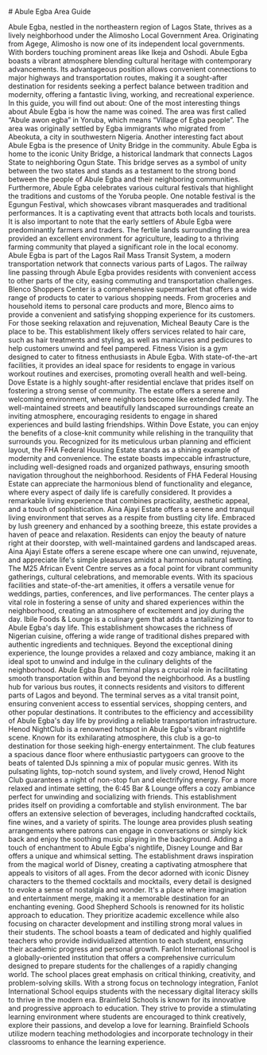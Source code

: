\# Abule Egba Area Guide

Abule Egba, nestled in the northeastern region of Lagos State, thrives as a lively neighborhood under the Alimosho Local Government Area. Originating from Agege, Alimosho is now one of its independent local governments. With borders touching prominent areas like Ikeja and Oshodi. Abule Egba boasts a vibrant atmosphere blending cultural heritage with contemporary advancements. Its advantageous position allows convenient connections to major highways and transportation routes, making it a sought\-after destination for residents seeking a perfect balance between tradition and modernity, offering a fantastic living, working, and recreational experience. In this guide, you will find out about: One of the most interesting things about Abule Egba is how the name was coined. The area was first called “Abule awon egba” in Yoruba, which means “Village of Egba people”. The area was originally settled by Egba immigrants who migrated from Abeokuta, a city in southwestern Nigeria. Another interesting fact about Abule Egba is the presence of Unity Bridge in the community. Abule Egba is home to the iconic Unity Bridge, a historical landmark that connects Lagos State to neighboring Ogun State. This bridge serves as a symbol of unity between the two states and stands as a testament to the strong bond between the people of Abule Egba and their neighboring communities. Furthermore, Abule Egba celebrates various cultural festivals that highlight the traditions and customs of the Yoruba people. One notable festival is the Egungun Festival, which showcases vibrant masquerades and traditional performances. It is a captivating event that attracts both locals and tourists. It is also important to note that the early settlers of Abule Egba were predominantly farmers and traders. The fertile lands surrounding the area provided an excellent environment for agriculture, leading to a thriving farming community that played a significant role in the local economy. Abule Egba is part of the Lagos Rail Mass Transit System, a modern transportation network that connects various parts of Lagos. The railway line passing through Abule Egba provides residents with convenient access to other parts of the city, easing commuting and transportation challenges. Blenco Shoppers Center is a comprehensive supermarket that offers a wide range of products to cater to various shopping needs. From groceries and household items to personal care products and more, Blenco aims to provide a convenient and satisfying shopping experience for its customers. For those seeking relaxation and rejuvenation, Micheal Beauty Care is the place to be. This establishment likely offers services related to hair care, such as hair treatments and styling, as well as manicures and pedicures to help customers unwind and feel pampered. Fitness Vision is a gym designed to cater to fitness enthusiasts in Abule Egba. With state\-of\-the\-art facilities, it provides an ideal space for residents to engage in various workout routines and exercises, promoting overall health and well\-being. Dove Estate is a highly sought\-after residential enclave that prides itself on fostering a strong sense of community. The estate offers a serene and welcoming environment, where neighbors become like extended family. The well\-maintained streets and beautifully landscaped surroundings create an inviting atmosphere, encouraging residents to engage in shared experiences and build lasting friendships. Within Dove Estate, you can enjoy the benefits of a close\-knit community while relishing in the tranquility that surrounds you. Recognized for its meticulous urban planning and efficient layout, the FHA Federal Housing Estate stands as a shining example of modernity and convenience. The estate boasts impeccable infrastructure, including well\-designed roads and organized pathways, ensuring smooth navigation throughout the neighborhood. Residents of FHA Federal Housing Estate can appreciate the harmonious blend of functionality and elegance, where every aspect of daily life is carefully considered. It provides a remarkable living experience that combines practicality, aesthetic appeal, and a touch of sophistication. Aina Ajayi Estate offers a serene and tranquil living environment that serves as a respite from bustling city life. Embraced by lush greenery and enhanced by a soothing breeze, this estate provides a haven of peace and relaxation. Residents can enjoy the beauty of nature right at their doorstep, with well\-maintained gardens and landscaped areas. Aina Ajayi Estate offers a serene escape where one can unwind, rejuvenate, and appreciate life's simple pleasures amidst a harmonious natural setting. The M25 African Event Centre serves as a focal point for vibrant community gatherings, cultural celebrations, and memorable events. With its spacious facilities and state\-of\-the\-art amenities, it offers a versatile venue for weddings, parties, conferences, and live performances. The center plays a vital role in fostering a sense of unity and shared experiences within the neighborhood, creating an atmosphere of excitement and joy during the day. Ibile Foods \& Lounge is a culinary gem that adds a tantalizing flavor to Abule Egba's day life. This establishment showcases the richness of Nigerian cuisine, offering a wide range of traditional dishes prepared with authentic ingredients and techniques. Beyond the exceptional dining experience, the lounge provides a relaxed and cozy ambiance, making it an ideal spot to unwind and indulge in the culinary delights of the neighborhood. Abule Egba Bus Terminal plays a crucial role in facilitating smooth transportation within and beyond the neighborhood. As a bustling hub for various bus routes, it connects residents and visitors to different parts of Lagos and beyond. The terminal serves as a vital transit point, ensuring convenient access to essential services, shopping centers, and other popular destinations. It contributes to the efficiency and accessibility of Abule Egba's day life by providing a reliable transportation infrastructure. Henod NightClub is a renowned hotspot in Abule Egba's vibrant nightlife scene. Known for its exhilarating atmosphere, this club is a go\-to destination for those seeking high\-energy entertainment. The club features a spacious dance floor where enthusiastic partygoers can groove to the beats of talented DJs spinning a mix of popular music genres. With its pulsating lights, top\-notch sound system, and lively crowd, Henod Night Club guarantees a night of non\-stop fun and electrifying energy. For a more relaxed and intimate setting, the 6:45 Bar \& Lounge offers a cozy ambiance perfect for unwinding and socializing with friends. This establishment prides itself on providing a comfortable and stylish environment. The bar offers an extensive selection of beverages, including handcrafted cocktails, fine wines, and a variety of spirits. The lounge area provides plush seating arrangements where patrons can engage in conversations or simply kick back and enjoy the soothing music playing in the background. Adding a touch of enchantment to Abule Egba's nightlife, Disney Lounge and Bar offers a unique and whimsical setting. The establishment draws inspiration from the magical world of Disney, creating a captivating atmosphere that appeals to visitors of all ages. From the decor adorned with iconic Disney characters to the themed cocktails and mocktails, every detail is designed to evoke a sense of nostalgia and wonder. It's a place where imagination and entertainment merge, making it a memorable destination for an enchanting evening. Good Shepherd Schools is renowned for its holistic approach to education. They prioritize academic excellence while also focusing on character development and instilling strong moral values in their students. The school boasts a team of dedicated and highly qualified teachers who provide individualized attention to each student, ensuring their academic progress and personal growth. Fanlot International School is a globally\-oriented institution that offers a comprehensive curriculum designed to prepare students for the challenges of a rapidly changing world. The school places great emphasis on critical thinking, creativity, and problem\-solving skills. With a strong focus on technology integration, Fanlot International School equips students with the necessary digital literacy skills to thrive in the modern era. Brainfield Schools is known for its innovative and progressive approach to education. They strive to provide a stimulating learning environment where students are encouraged to think creatively, explore their passions, and develop a love for learning. Brainfield Schools utilize modern teaching methodologies and incorporate technology in their classrooms to enhance the learning experience.